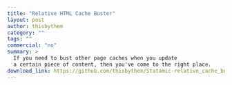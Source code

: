 ```yaml
---
title: "Relative HTML Cache Buster"
layout: post
author: thisbythem
category: ""
tags: ""
commercial: "no"
summary: >
  If you need to bust other page caches when you update
  a certain piece of content, then you've come to the right place.
download_link: https://github.com/thisbythem/Statamic-relative_cache_buster
---
```

